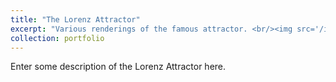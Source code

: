 ```yaml
---
title: "The Lorenz Attractor"
excerpt: "Various renderings of the famous attractor. <br/><img src='/images/Lorenz_beautifully_chaotic.jpg'>"
collection: portfolio
---
```


Enter some description of the Lorenz Attractor here.

